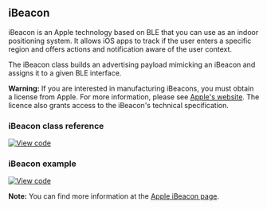 ## iBeacon

iBeacon is an Apple technology based on BLE that you can use as an indoor positioning system. It allows iOS apps to track if the user enters a specific region and offers actions and notification aware of the user context.

The iBeacon class builds an advertising payload mimicking an iBeacon and assigns it to a given BLE interface.

<span class="warnings"> **Warning:** If you are interested in manufacturing iBeacons, you must obtain a license from Apple. For more information, please see [Apple's website](https://developer.apple.com/ibeacon/). The licence also grants access to the iBeacon's technical specification.</span>

### iBeacon class reference

[![View code](https://www.mbed.com/embed/?type=library)](http://os-doc-builder.test.mbed.com/docs/development/mbed-os-api-doxy/classi_beacon.html)

### iBeacon example

[![View code](https://www.mbed.com/embed/?url=https://os.mbed.com/teams/mbed-os-examples/code/mbed-os-example-ble-Beacon/)](https://os.mbed.com/teams/mbed-os-examples/code/mbed-os-example-ble-Beacon/file/863f3fea9978/source/main.cpp)

<span class="notes">**Note:** You can find more information at the [Apple iBeacon page](https://developer.apple.com/ibeacon/).</span>

